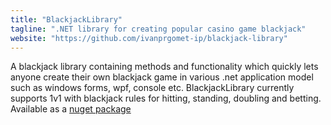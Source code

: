 ```yaml
---
title: "BlackjackLibrary"
tagline: ".NET library for creating popular casino game blackjack"
website: "https://github.com/ivanprgomet-ip/blackjack-library"
---
```


A blackjack library containing methods and functionality which quickly lets anyone create their own blackjack game in various .net application model such as windows forms, wpf, console etc. BlackjackLibrary currently supports 1v1 with blackjack rules for hitting, standing, doubling and betting. Available as a [nuget package](https://www.nuget.org/packages/IvanPrgomet.BlackjackLibrary/)